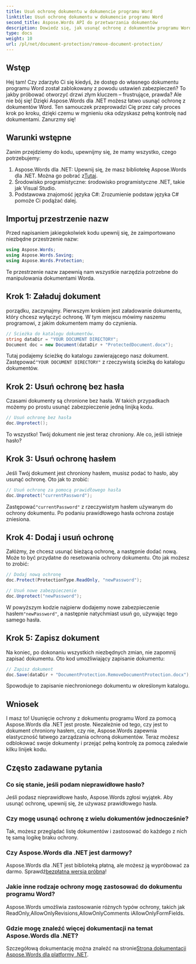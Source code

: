 ```yaml
---
title: Usuń ochronę dokumentu w dokumencie programu Word
linktitle: Usuń ochronę dokumentu w dokumencie programu Word
second_title: Aspose.Words API do przetwarzania dokumentów
description: Dowiedz się, jak usunąć ochronę z dokumentów programu Word za pomocą Aspose.Words dla .NET. Postępuj zgodnie z naszym przewodnikiem krok po kroku, aby łatwo odblokować swoje dokumenty.
type: docs
weight: 10
url: /pl/net/document-protection/remove-document-protection/
---
```


## Wstęp

Hej tam! Czy zdarzyło Ci się kiedyś, że dostęp do własnego dokumentu programu Word został zablokowany z powodu ustawień zabezpieczeń? To jakby próbować otworzyć drzwi złym kluczem – frustrujące, prawda? Ale nie bój się! Dzięki Aspose.Words dla .NET możesz łatwo usunąć ochronę z dokumentów Word. Ten samouczek przeprowadzi Cię przez cały proces krok po kroku, dzięki czemu w mgnieniu oka odzyskasz pełną kontrolę nad dokumentami. Zanurzmy się!

## Warunki wstępne

Zanim przejdziemy do kodu, upewnijmy się, że mamy wszystko, czego potrzebujemy:

1.  Aspose.Words dla .NET: Upewnij się, że masz bibliotekę Aspose.Words dla .NET. Można go pobrać z[Tutaj](https://releases.aspose.com/words/net/).
2. Środowisko programistyczne: środowisko programistyczne .NET, takie jak Visual Studio.
3. Podstawowa znajomość języka C#: Zrozumienie podstaw języka C# pomoże Ci podążać dalej.

## Importuj przestrzenie nazw

Przed napisaniem jakiegokolwiek kodu upewnij się, że zaimportowano niezbędne przestrzenie nazw:

```csharp
using Aspose.Words;
using Aspose.Words.Saving;
using Aspose.Words.Protection;
```

Te przestrzenie nazw zapewnią nam wszystkie narzędzia potrzebne do manipulowania dokumentami Worda.

## Krok 1: Załaduj dokument

porządku, zaczynajmy. Pierwszym krokiem jest załadowanie dokumentu, który chcesz wyłączyć ochronę. W tym miejscu mówimy naszemu programowi, z jakim dokumentem mamy do czynienia.

```csharp
// Ścieżka do katalogu dokumentów.
string dataDir = "YOUR DOCUMENT DIRECTORY";
Document doc = new Document(dataDir + "ProtectedDocument.docx");
```

 Tutaj podajemy ścieżkę do katalogu zawierającego nasz dokument. Zastępować`"YOUR DOCUMENT DIRECTORY"` z rzeczywistą ścieżką do katalogu dokumentów.

## Krok 2: Usuń ochronę bez hasła

Czasami dokumenty są chronione bez hasła. W takich przypadkach możemy po prostu usunąć zabezpieczenie jedną linijką kodu.

```csharp
// Usuń ochronę bez hasła
doc.Unprotect();
```

To wszystko! Twój dokument nie jest teraz chroniony. Ale co, jeśli istnieje hasło?

## Krok 3: Usuń ochronę hasłem

Jeśli Twój dokument jest chroniony hasłem, musisz podać to hasło, aby usunąć ochronę. Oto jak to zrobić:

```csharp
// Usuń ochronę za pomocą prawidłowego hasła
doc.Unprotect("currentPassword");
```

 Zastępować`"currentPassword"` z rzeczywistym hasłem używanym do ochrony dokumentu. Po podaniu prawidłowego hasła ochrona zostaje zniesiona.

## Krok 4: Dodaj i usuń ochronę

Załóżmy, że chcesz usunąć bieżącą ochronę, a następnie dodać nową. Może to być przydatne do resetowania ochrony dokumentu. Oto jak możesz to zrobić:

```csharp
// Dodaj nową ochronę
doc.Protect(ProtectionType.ReadOnly, "newPassword");

// Usuń nowe zabezpieczenie
doc.Unprotect("newPassword");
```

 W powyższym kodzie najpierw dodajemy nowe zabezpieczenie hasłem`"newPassword"`, a następnie natychmiast usuń go, używając tego samego hasła.

## Krok 5: Zapisz dokument

Na koniec, po dokonaniu wszystkich niezbędnych zmian, nie zapomnij zapisać dokumentu. Oto kod umożliwiający zapisanie dokumentu:

```csharp
// Zapisz dokument
doc.Save(dataDir + "DocumentProtection.RemoveDocumentProtection.docx");
```

Spowoduje to zapisanie niechronionego dokumentu w określonym katalogu.

## Wniosek

I masz to! Usunięcie ochrony z dokumentu programu Word za pomocą Aspose.Words dla .NET jest proste. Niezależnie od tego, czy jest to dokument chroniony hasłem, czy nie, Aspose.Words zapewnia elastyczność łatwego zarządzania ochroną dokumentów. Teraz możesz odblokować swoje dokumenty i przejąć pełną kontrolę za pomocą zaledwie kilku linijek kodu.

## Często zadawane pytania

### Co się stanie, jeśli podam nieprawidłowe hasło?

Jeśli podasz nieprawidłowe hasło, Aspose.Words zgłosi wyjątek. Aby usunąć ochronę, upewnij się, że używasz prawidłowego hasła.

### Czy mogę usunąć ochronę z wielu dokumentów jednocześnie?

Tak, możesz przeglądać listę dokumentów i zastosować do każdego z nich tę samą logikę braku ochrony.

### Czy Aspose.Words dla .NET jest darmowy?

 Aspose.Words dla .NET jest biblioteką płatną, ale możesz ją wypróbować za darmo. Sprawdź[bezpłatna wersja próbna](https://releases.aspose.com/)!

### Jakie inne rodzaje ochrony mogę zastosować do dokumentu programu Word?

Aspose.Words umożliwia zastosowanie różnych typów ochrony, takich jak ReadOnly,AllowOnlyRevisions,AllowOnlyComments iAllowOnlyFormFields.

### Gdzie mogę znaleźć więcej dokumentacji na temat Aspose.Words dla .NET?

 Szczegółową dokumentację można znaleźć na stronie[Strona dokumentacji Aspose.Words dla platformy .NET](https://reference.aspose.com/words/net/).
